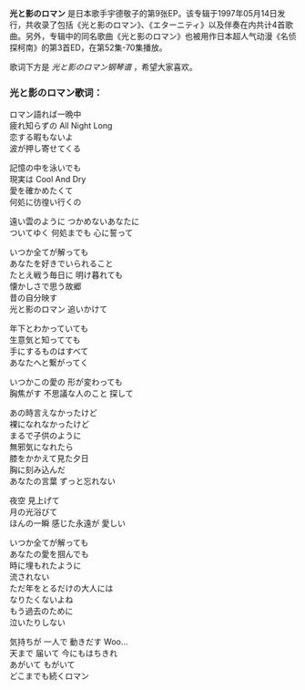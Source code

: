 

**光と影のロマン**
是日本歌手宇德敬子的第9张EP。该专辑于1997年05月14日发行，共收录了包括《光と影のロマン》、《エターニティ》以及伴奏在内共计4首歌曲。另外，专辑中的同名歌曲《光と影のロマン》也被用作日本超人气动漫《名侦探柯南》的第3首ED，在第52集-70集播放。

  
歌词下方是 _光と影のロマン钢琴谱_ ，希望大家喜欢。

### 光と影のロマン歌词：

ロマン語れば一晩中  
疲れ知らずの All Night Long  
恋する暇もないよ  
波が押し寄せてくる

記憶の中を泳いでも  
現実は Cool And Dry  
愛を確かめたくて  
何処に彷徨い行くの

遠い雲のように つかめないあなたに  
ついてゆく 何処までも 心に誓って

いつか全てが解っても  
あなたを好きでいられること  
たとえ戦う毎日に 明け暮れても  
懐かしさで思う故郷  
昔の自分映す  
光と影のロマン 追いかけて

年下とわかっていても  
生意気と知ってても  
手にするものはすべて  
あなたへと繋がってく

いつかこの愛の 形が変わっても  
胸焦がす 不思議な人のこと 探して

あの時言えなかったけど  
裸になれなかったけど  
まるで子供のように  
無邪気になれたら  
膝をかかえて見た夕日  
胸に刻み込んだ  
あなたの言葉 ずっと忘れない

夜空 見上げて  
月の光浴びて  
ほんの一瞬 感じた永遠が 愛しい

いつか全てが解っても  
あなたの愛を掴んでも  
時に埋もれたように  
流されない  
ただ年をとるだけの大人には  
なりたくないよね  
もう過去のために  
泣いたりしない

気持ちが 一人で 動きだす Woo...  
天まで 届いて 今にもはちきれ  
あがいて もがいて  
どこまでも続くロマン

